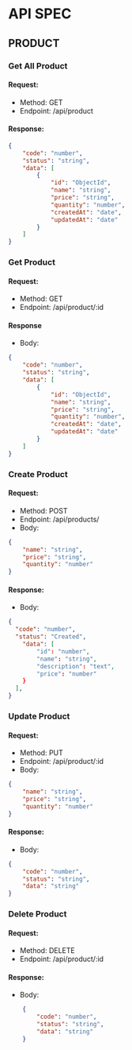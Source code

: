 # API SPEC

## PRODUCT

### Get All Product

#### Request:

- Method: GET
- Endpoint: /api/product

#### Response:

```json
{
	"code": "number",
	"status": "string",
	"data": [
		{
			"id": "ObjectId",
			"name": "string",
			"price": "string",
			"quantity": "number",
			"createdAt": "date",
			"updatedAt": "date"
		}
	]
}
```

### Get Product

#### Request:

- Method: GET
- Endpoint: /api/product/:id

#### Response

- Body:

```json
{
	"code": "number",
	"status": "string",
	"data": [
		{
			"id": "ObjectId",
			"name": "string",
			"price": "string",
			"quantity": "number",
			"createdAt": "date",
			"updatedAt": "date"
		}
	]
}
```

### Create Product

#### Request:

- Method: POST
- Endpoint: /api/products/
- Body:

```json
{
	"name": "string",
	"price": "string",
	"quantity": "number"
}
```

#### Response:

- Body:

```json
{
  "code": "number",
  "status": "Created",
	"data": [
		"id": "number",
		"name": "string",
		"description": "text",
		"price": "number"
    }
  ],
}
```


### Update Product

#### Request:

- Method: PUT
- Endpoint: /api/product/:id
- Body:

```json
{
	"name": "string",
	"price": "string",
	"quantity": "number"
}
```

#### Response:

- Body:

```json
{
	"code": "number",
	"status": "string",
	"data": "string"
}
```
### Delete Product

#### Request:
- Method: DELETE
- Endpoint: /api/product/:id

#### Response:

- Body:

```json
    {
        "code": "number",
        "status": "string",
        "data": "string"
    }
```

